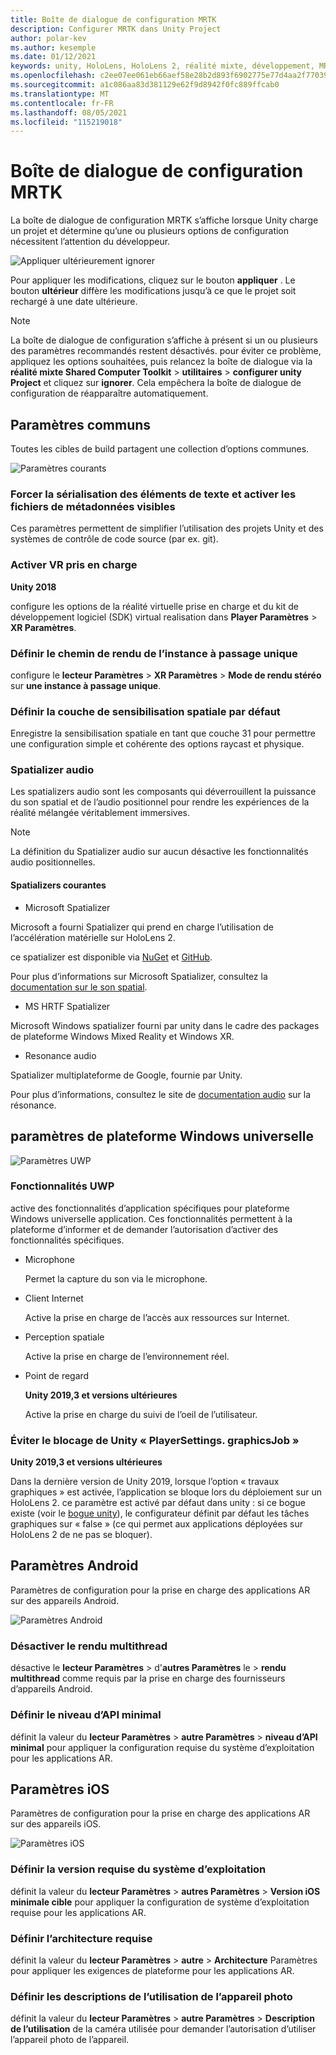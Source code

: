 ```yaml
---
title: Boîte de dialogue de configuration MRTK
description: Configurer MRTK dans Unity Project
author: polar-kev
ms.author: kesemple
ms.date: 01/12/2021
keywords: unity, HoloLens, HoloLens 2, réalité mixte, développement, MRTK, unity
ms.openlocfilehash: c2ee07ee061eb66aef58e28b2d893f6902775e77d4aa2f77039fd422fa01d6aa
ms.sourcegitcommit: a1c086aa83d381129e62f9d8942f0fc889ffcab0
ms.translationtype: MT
ms.contentlocale: fr-FR
ms.lasthandoff: 08/05/2021
ms.locfileid: "115219018"
---
```

# <a name="mrtk-configuration-dialog"></a>Boîte de dialogue de configuration MRTK

La boîte de dialogue de configuration MRTK s’affiche lorsque Unity charge un projet et détermine qu’une ou plusieurs options de configuration nécessitent l’attention du développeur.

![Appliquer ultérieurement ignorer](../features/images/configuration-dialog/ConfigurationDialogHeader.png)

Pour appliquer les modifications, cliquez sur le bouton **appliquer** . Le bouton **ultérieur** diffère les modifications jusqu’à ce que le projet soit rechargé à une date ultérieure.

> [!NOTE]
> La boîte de dialogue de configuration s’affiche à présent si un ou plusieurs des paramètres recommandés restent désactivés. pour éviter ce problème, appliquez les options souhaitées, puis relancez la boîte de dialogue via la **réalité mixte Shared Computer Toolkit**  >  **utilitaires**  >  **configurer unity Project** et cliquez sur **ignorer**. Cela empêchera la boîte de dialogue de configuration de réapparaître automatiquement.

## <a name="common-settings"></a>Paramètres communs

Toutes les cibles de build partagent une collection d’options communes.

![Paramètres courants](../features/images/configuration-dialog/ConfigurationDialogCommonSettings.png)

### <a name="force-text-asset-serialization-and-enable-visible-meta-files"></a>Forcer la sérialisation des éléments de texte et activer les fichiers de métadonnées visibles

Ces paramètres permettent de simplifier l’utilisation des projets Unity et des systèmes de contrôle de code source (par ex. git).

### <a name="enable-vr-supported"></a>Activer VR pris en charge

**Unity 2018**

configure les options de la réalité virtuelle prise en charge et du kit de développement logiciel (SDK) virtual realisation dans **Player Paramètres**  >  **XR Paramètres**.

### <a name="set-single-pass-instanced-rendering-path"></a>Définir le chemin de rendu de l’instance à passage unique

configure le **lecteur Paramètres**  >  **XR Paramètres**  >  **Mode de rendu stéréo** sur **une instance à passage unique**.

### <a name="set-default-spatial-awareness-layer"></a>Définir la couche de sensibilisation spatiale par défaut

Enregistre la sensibilisation spatiale en tant que couche 31 pour permettre une configuration simple et cohérente des options raycast et physique.

### <a name="audio-spatializer"></a>Spatializer audio

Les spatializers audio sont les composants qui déverrouillent la puissance du son spatial et de l’audio positionnel pour rendre les expériences de la réalité mélangée véritablement immersives.

> [!NOTE]
> La définition du Spatializer audio sur aucun désactive les fonctionnalités audio positionnelles.

#### <a name="common-spatializers"></a>Spatializers courantes

- Microsoft Spatializer

Microsoft a fourni Spatializer qui prend en charge l’utilisation de l’accélération matérielle sur HoloLens 2.

ce spatializer est disponible via [NuGet](https://www.nuget.org/packages/Microsoft.SpatialAudio.Spatializer.Unity/) et [GitHub](https://github.com/microsoft/spatialaudio-unity).

Pour plus d’informations sur Microsoft Spatializer, consultez la [documentation sur le son spatial](/windows/mixed-reality/spatial-sound-in-unity).

- MS HRTF Spatializer

Microsoft Windows spatializer fourni par unity dans le cadre des packages de plateforme Windows Mixed Reality et Windows XR.

- Resonance audio

Spatializer multiplateforme de Google, fournie par Unity.

Pour plus d’informations, consultez le site de [documentation audio](https://resonance-audio.github.io/resonance-audio/develop/unity/getting-started) sur la résonance.

## <a name="universal-windows-platform-settings"></a>paramètres de plateforme Windows universelle

![Paramètres UWP](../features/images/configuration-dialog/ConfigurationDialogUWPSettings.png)

### <a name="uwp-capabilities"></a>Fonctionnalités UWP

active des fonctionnalités d’application spécifiques pour plateforme Windows universelle application. Ces fonctionnalités permettent à la plateforme d’informer et de demander l’autorisation d’activer des fonctionnalités spécifiques.

- Microphone

  Permet la capture du son via le microphone.

- Client Internet

  Active la prise en charge de l’accès aux ressources sur Internet.

- Perception spatiale

  Active la prise en charge de l’environnement réel.

- Point de regard

  **Unity 2019,3 et versions ultérieures**

  Active la prise en charge du suivi de l’oeil de l’utilisateur.

### <a name="avoid-unity-playersettingsgraphicsjob-crash"></a>Éviter le blocage de Unity « PlayerSettings. graphicsJob »

**Unity 2019,3 et versions ultérieures**

Dans la dernière version de Unity 2019, lorsque l’option « travaux graphiques » est activée, l’application se bloque lors du déploiement sur un HoloLens 2.
ce paramètre est activé par défaut dans unity : si ce bogue existe (voir le [bogue unity](https://issuetracker.unity3d.com/issues/enabling-graphics-jobs-in-2019-dot-3-x-results-in-a-crash-or-nothing-rendering-on-hololens-2)), le configurateur définit par défaut les tâches graphiques sur « false » (ce qui permet aux applications déployées sur HoloLens 2 de ne pas se bloquer).

## <a name="android-settings"></a>Paramètres Android

Paramètres de configuration pour la prise en charge des applications AR sur des appareils Android.

![Paramètres Android](../features/images/configuration-dialog/ConfigurationDialogAndroidSettings.png)

### <a name="disable-multi-threaded-rendering"></a>Désactiver le rendu multithread

désactive le **lecteur Paramètres**  >  d'**autres Paramètres** le  >  **rendu multithread** comme requis par la prise en charge des fournisseurs d’appareils Android.

### <a name="set-minimum-api-level"></a>Définir le niveau d’API minimal

définit la valeur du **lecteur Paramètres**  >  **autre Paramètres**  >  **niveau d’API minimal** pour appliquer la configuration requise du système d’exploitation pour les applications AR.

## <a name="ios-settings"></a>Paramètres iOS

Paramètres de configuration pour la prise en charge des applications AR sur des appareils iOS.

![Paramètres iOS](../features/images/configuration-dialog/ConfigurationDialogiOSSettings.png)

### <a name="set-required-os-version"></a>Définir la version requise du système d’exploitation

définit la valeur du **lecteur Paramètres**  >  **autres Paramètres**  >  **Version iOS minimale cible** pour appliquer la configuration de système d’exploitation requise pour les applications AR.

### <a name="set-required-architecture"></a>Définir l’architecture requise

définit la valeur du **lecteur Paramètres**  >  **autre**  >  **Architecture** Paramètres pour appliquer les exigences de plateforme pour les applications AR.

### <a name="set-camera-usage-descriptions"></a>Définir les descriptions de l’utilisation de l’appareil photo

définit la valeur du **lecteur Paramètres**  >  **autre Paramètres**  >  **Description de l’utilisation** de la caméra utilisée pour demander l’autorisation d’utiliser l’appareil photo de l’appareil.
